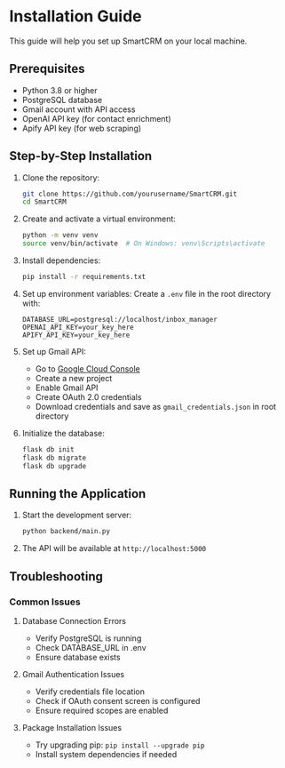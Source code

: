 # Installation Guide

This guide will help you set up SmartCRM on your local machine.

## Prerequisites

- Python 3.8 or higher
- PostgreSQL database
- Gmail account with API access
- OpenAI API key (for contact enrichment)
- Apify API key (for web scraping)

## Step-by-Step Installation

1. Clone the repository:
   ```bash
   git clone https://github.com/yourusername/SmartCRM.git
   cd SmartCRM
   ```

2. Create and activate a virtual environment:
   ```bash
   python -m venv venv
   source venv/bin/activate  # On Windows: venv\Scripts\activate
   ```

3. Install dependencies:
   ```bash
   pip install -r requirements.txt
   ```

4. Set up environment variables:
   Create a `.env` file in the root directory with:
   ```
   DATABASE_URL=postgresql://localhost/inbox_manager
   OPENAI_API_KEY=your_key_here
   APIFY_API_KEY=your_key_here
   ```

5. Set up Gmail API:
   - Go to [Google Cloud Console](https://console.cloud.google.com)
   - Create a new project
   - Enable Gmail API
   - Create OAuth 2.0 credentials
   - Download credentials and save as `gmail_credentials.json` in root directory

6. Initialize the database:
   ```bash
   flask db init
   flask db migrate
   flask db upgrade
   ```

## Running the Application

1. Start the development server:
   ```bash
   python backend/main.py
   ```

2. The API will be available at `http://localhost:5000`

## Troubleshooting

### Common Issues

1. Database Connection Errors
   - Verify PostgreSQL is running
   - Check DATABASE_URL in .env
   - Ensure database exists

2. Gmail Authentication Issues
   - Verify credentials file location
   - Check if OAuth consent screen is configured
   - Ensure required scopes are enabled

3. Package Installation Issues
   - Try upgrading pip: `pip install --upgrade pip`
   - Install system dependencies if needed 